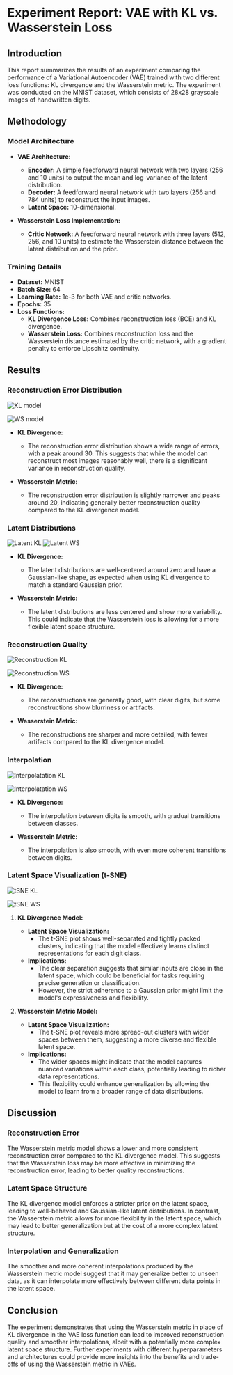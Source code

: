 # Experiment Report: VAE with KL vs. Wasserstein Loss

## Introduction

This report summarizes the results of an experiment comparing the performance of a Variational Autoencoder (VAE) trained with two different loss functions: KL divergence and the Wasserstein metric. The experiment was conducted on the MNIST dataset, which consists of 28x28 grayscale images of handwritten digits.

## Methodology

### Model Architecture

- **VAE Architecture:**
  - **Encoder:** A simple feedforward neural network with two layers (256 and 10 units) to output the mean and log-variance of the latent distribution.
  - **Decoder:** A feedforward neural network with two layers (256 and 784 units) to reconstruct the input images.
  - **Latent Space:** 10-dimensional.

- **Wasserstein Loss Implementation:**
  - **Critic Network:** A feedforward neural network with three layers (512, 256, and 10 units) to estimate the Wasserstein distance between the latent distribution and the prior.

### Training Details

- **Dataset:** MNIST
- **Batch Size:** 64
- **Learning Rate:** 1e-3 for both VAE and critic networks.
- **Epochs:** 35
- **Loss Functions:**
  - **KL Divergence Loss:** Combines reconstruction loss (BCE) and KL divergence.
  - **Wasserstein Loss:** Combines reconstruction loss and the Wasserstein distance estimated by the critic network, with a gradient penalty to enforce Lipschitz continuity.

## Results

### Reconstruction Error Distribution

![KL model](plots/error_kl.png)

![WS model](plots/error_ws.png)

- **KL Divergence:**
  - The reconstruction error distribution shows a wide range of errors, with a peak around 30. This suggests that while the model can reconstruct most images reasonably well, there is a significant variance in reconstruction quality.

- **Wasserstein Metric:**
  - The reconstruction error distribution is slightly narrower and peaks around 20, indicating generally better reconstruction quality compared to the KL divergence model.

### Latent Distributions

![Latent KL](plots/latent_dist_kl.png)
![Latent WS](plots/latent_dist_ws.png)

- **KL Divergence:**
  - The latent distributions are well-centered around zero and have a Gaussian-like shape, as expected when using KL divergence to match a standard Gaussian prior.

- **Wasserstein Metric:**
  - The latent distributions are less centered and show more variability. This could indicate that the Wasserstein loss is allowing for a more flexible latent space structure.

### Reconstruction Quality

![Reconstruction KL](plots/reconstruction_kl.png)

![Reconstruction WS](plots/reconstruction_ws_2.png)

- **KL Divergence:**
  - The reconstructions are generally good, with clear digits, but some reconstructions show blurriness or artifacts.

- **Wasserstein Metric:**
  - The reconstructions are sharper and more detailed, with fewer artifacts compared to the KL divergence model.

### Interpolation

![Interpolatation KL](plots/interpol_kl.png)

![Interpolatation WS](plots/interpol_ws_1.png)

- **KL Divergence:**
  - The interpolation between digits is smooth, with gradual transitions between classes.

- **Wasserstein Metric:**
  - The interpolation is also smooth, with even more coherent transitions between digits.

### Latent Space Visualization (t-SNE)

![tSNE KL](plots/tsne_kl.png)

![tSNE WS](plots/tsne_ws_2.png)

1. **KL Divergence Model:**
   - **Latent Space Visualization:**
     - The t-SNE plot shows well-separated and tightly packed clusters, indicating that the model effectively learns distinct representations for each digit class.
   - **Implications:**
     - The clear separation suggests that similar inputs are close in the latent space, which could be beneficial for tasks requiring precise generation or classification.
     - However, the strict adherence to a Gaussian prior might limit the model's expressiveness and flexibility.

2. **Wasserstein Metric Model:**
   - **Latent Space Visualization:**
     - The t-SNE plot reveals more spread-out clusters with wider spaces between them, suggesting a more diverse and flexible latent space.
   - **Implications:**
     - The wider spaces might indicate that the model captures nuanced variations within each class, potentially leading to richer data representations.
     - This flexibility could enhance generalization by allowing the model to learn from a broader range of data distributions.
     
## Discussion

### Reconstruction Error

The Wasserstein metric model shows a lower and more consistent reconstruction error compared to the KL divergence model. This suggests that the Wasserstein loss may be more effective in minimizing the reconstruction error, leading to better quality reconstructions.

### Latent Space Structure

The KL divergence model enforces a stricter prior on the latent space, leading to well-behaved and Gaussian-like latent distributions. In contrast, the Wasserstein metric allows for more flexibility in the latent space, which may lead to better generalization but at the cost of a more complex latent structure.

### Interpolation and Generalization

The smoother and more coherent interpolations produced by the Wasserstein metric model suggest that it may generalize better to unseen data, as it can interpolate more effectively between different data points in the latent space.

## Conclusion

The experiment demonstrates that using the Wasserstein metric in place of KL divergence in the VAE loss function can lead to improved reconstruction quality and smoother interpolations, albeit with a potentially more complex latent space structure. Further experiments with different hyperparameters and architectures could provide more insights into the benefits and trade-offs of using the Wasserstein metric in VAEs.
